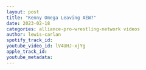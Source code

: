 ```yaml
---
layout: post
title: "Kenny Omega Leaving AEW?"
date: 2023-02-18
categories: alliance-pro-wrestling-network videos
author: lewis-carlan
spotify_track_id: 
youtube_video_id: lV4UHJ-xjYg
apple_track_id: 
youtube_metadata: 
---
```

